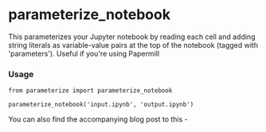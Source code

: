 # parameterize_notebook

This parameterizes your Jupyter notebook by reading each cell and adding string literals as variable-value pairs at the top of the notebook (tagged with 'parameters'). Useful if you're using Papermill

### Usage

    from parameterize import parameterize_notebook
    
    parameterize_notebook('input.ipynb', 'output.ipynb')
    
    
You can also find the accompanying blog post to this - 
